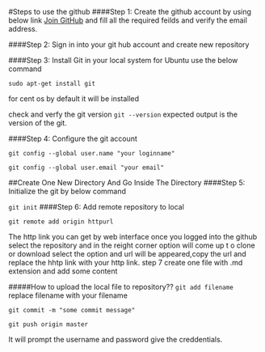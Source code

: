 
#Steps to use the github
####Step 1:
Create the github account by using below link [Join GitHub](https://github.com/join?source=header-home) and fill all the required feilds and verify the email address.

####Step 2: 
Sign in into your git hub account and create new repository 

####Step 3: 
Install Git in your local system 
for Ubuntu use the below command	

``sudo apt-get install git		``

for cent os by default it will be installed		

check and verfy the git version ``git --version`` expected output is the version of the git.		

####Step 4:
Configure the git account		

``git config --global user.name "your loginname"``		

``git config --global user.email "your email"``		

##Create One New Directory And Go Inside The Directory 
####Step 5:
Initialize the git by below command		

``git init``
####Step 6:
Add remote repository to local		

``git remote add origin httpurl``		
 
The http link you can get by web interface once you logged into the github select the repository and in the reight corner option will come up t
o clone or download select the option and url will be appeared,copy the url and replace the hhtp link with your http link.
step 7
 create one file with .md extension and add some content

#####How to upload the local file to repository??
``git add filename`` 		
replace filename with your filename		

``git commit -m "some commit message"``		

``git push origin master``

It will prompt the username and password give the creddentials.

